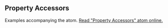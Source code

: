 ## Property Accessors

Examples accompanying the atom.
[Read "Property Accessors" atom online.](https://stepik.org/lesson/104339/step/1)

